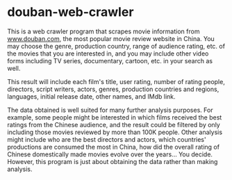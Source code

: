 # douban-web-crawler
This is a web crawler program that scrapes movie information from www.douban.com, the most popular movie review website in China. You may choose the genre, production country, range of audience rating, etc. of the movies that you are interested in, and you may include other video forms including TV series, documentary, cartoon, etc. in your search as well. 

This result will include each film's title, user rating, number of rating people, directors, script writers, actors, genres, production countries and regions, languages, initial release date, other names, and IMdb link. 

The data obtained is well suited for many further analysis purposes. For example, some people might be interested in which films received the best ratings from the Chinese audience, and the result could be filtered by only including those movies reviewed by more than 100K people. Other analysis might include who are the best directors and actors, which countries' productions are consumed the most in China, how did the overall rating of Chinese domestically made movies evolve over the years... You decide. However, this program is just about obtaining the data rather than making analysis.
